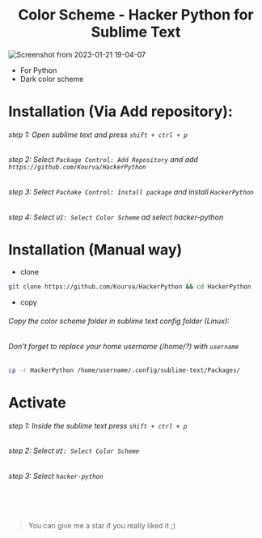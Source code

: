 <h1 align="center"> Color Scheme - Hacker Python for Sublime Text </h1>

![Screenshot from 2023-01-21 19-04-07](https://user-images.githubusercontent.com/118578799/213874306-ab09b9f3-68a0-4748-a40b-bf85ee29fd54.png)


+ For Python
+ Dark color scheme

# Installation (Via Add repository):
###### step 1: Open sublime text and press `shift + ctrl + p`
###### step 2: Select `Package Control: Add Repository` and add `https://github.com/Kourva/HackerPython`
###### step 3: Select `Pachake Control: Install package` and install `HackerPython`
###### step 4: Select `UI: Select Color Scheme` ad select hacker-python

# Installation (Manual way)
+ clone
```bash
git clone https://github.com/Kourva/HackerPython && cd HackerPython
```
+ copy
###### Copy the color scheme folder in sublime text config folder (Linux):
###### Don't forget to replace your home username (/home/?) with `username`
```bash
cp -r HackerPython /home/username/.config/sublime-text/Packages/
```
# Activate
###### step 1: Inside the sublime text press `shift + ctrl + p`
###### step 2: Select `UI: Select Color Scheme`
###### step 3: Select `hacker-python`


<br><br>
> You can give me a star if you really liked it ;)
